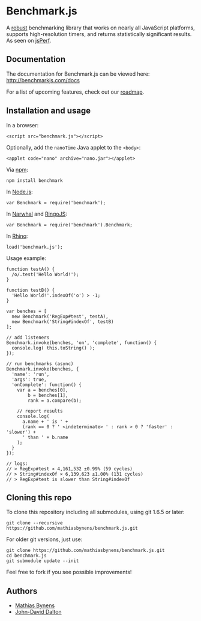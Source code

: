 # Benchmark.js

A [robust](http://calendar.perfplanet.com/2010/bulletproof-javascript-benchmarks/ "Bulletproof JavaScript benchmarks") benchmarking library that works on nearly all JavaScript platforms, supports high-resolution timers, and returns statistically significant results. As seen on [jsPerf](http://jsperf.com/).

## Documentation

The documentation for Benchmark.js can be viewed here: <http://benchmarkjs.com/docs>

For a list of upcoming features, check out our [roadmap](https://github.com/mathiasbynens/benchmark.js/wiki/Roadmap).

## Installation and usage

In a browser:

    <script src="benchmark.js"></script>

Optionally, add the `nanoTime` Java applet to the `<body>`:

    <applet code="nano" archive="nano.jar"></applet>

Via [npm](http://npmjs.org/):

    npm install benchmark

In [Node.js](http://nodejs.org/):

    var Benchmark = require('benchmark');

In [Narwhal](http://narwhaljs.org/) and [RingoJS](http://ringojs.org/):

    var Benchmark = require('benchmark').Benchmark;

In [Rhino](http://www.mozilla.org/rhino/):

    load('benchmark.js');

Usage example:

    function testA() {
      /o/.test('Hello World!');
    }
    
    function testB() {
      'Hello World!'.indexOf('o') > -1;
    }
    
    var benches = [
      new Benchmark('RegExp#test', testA),
      new Benchmark('String#indexOf', testB)
    ];
    
    // add listeners
    Benchmark.invoke(benches, 'on', 'complete', function() {
      console.log( this.toString() );
    });
    
    // run benchmarks (async)
    Benchmark.invoke(benches, {
      'name': 'run',
      'args': true,
      'onComplete': function() {
        var a = benches[0],
            b = benches[1],
            rank = a.compare(b);

        // report results
        console.log(
          a.name + ' is ' +
          (rank == 0 ? ' <indeterminate> ' : rank > 0 ? 'faster' : 'slower') +
          ' than ' + b.name
        );
      }
    });
    
    // logs:
    // > RegExp#test × 4,161,532 ±0.99% (59 cycles)
    // > String#indexOf × 6,139,623 ±1.00% (131 cycles)
    // > RegExp#test is slower than String#indexOf

## Cloning this repo

To clone this repository including all submodules, using git 1.6.5 or later:

    git clone --recursive https://github.com/mathiasbynens/benchmark.js.git

For older git versions, just use:

    git clone https://github.com/mathiasbynens/benchmark.js.git
    cd benchmark.js
    git submodule update --init

Feel free to fork if you see possible improvements!

## Authors

* [Mathias Bynens](http://mathiasbynens.be/)
* [John-David Dalton](http://allyoucanleet.com/)